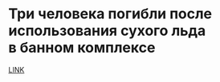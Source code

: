 # Три человека погибли после использования сухого льда в банном комплексе



[LINK](https://varlamov.ru/3808908.html)